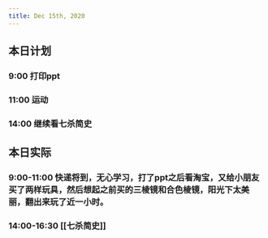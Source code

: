 ```yaml
---
title: Dec 15th, 2020
---
```


## 本日计划
### 9:00 打印ppt
### 11:00 运动
### 14:00 继续看七杀简史
## 本日实际
### 9:00-11:00 快递将到，无心学习，打了ppt之后看淘宝，又给小朋友买了两样玩具，然后想起之前买的三棱镜和合色棱镜，阳光下太美丽，翻出来玩了近一小时。
### 14:00-16:30 [[七杀简史]]
### 
